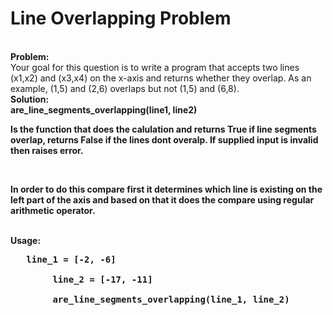 # Line Overlapping Problem </br>
<br/>
<b>Problem:</b><br/>
Your goal for this question is to write a program that accepts two lines (x1,x2) and (x3,x4) on the x-axis 
and returns whether they overlap. As an example, (1,5) and (2,6) overlaps but not (1,5) and (6,8).
<br/>
<b>Solution:</b><br/>
<b>are_line_segments_overlapping(line1, line2)</b</pre>
<p>Is the function that does the calulation and returns True if line segments overlap, 
returns False if the lines dont overalp. If supplied input is invalid then raises error.</p>
</br>
<p> In order to do this compare first it determines which line is existing on the left part of the axis and 
based on that it does the compare using regular arithmetic operator.</p>
<br/>
<b>Usage:</b>
<pre>   line_1 = [-2, -6] <br/>
        line_2 = [-17, -11] <br/>
        are_line_segments_overlapping(line_1, line_2)</br>
        </pre>
